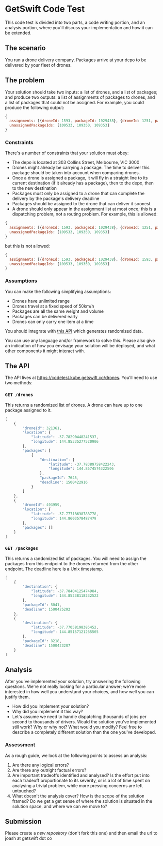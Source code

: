# GetSwift Code Test
This code test is divided into two parts, a code writing portion, and an analysis portion, where you'll discuss your implementation and how it can be extended.

## The scenario
You run a drone delivery company. Packages arrive at your depo to be delivered by your fleet of drones.

## The problem
Your solution should take two inputs: a list of drones, and a list of packages; and produce two outputs: a list of assignments of packages to drones, and a list of packages that could not be assigned. For example, you could produce the following output:

```javascript
{
  assignments: [{droneId: 1593, packageId: 1029438}, {droneId: 1251, packageId: 1029439}]
  unassignedPackageIds: [109533, 109350, 109353]
}
```

### Constraints
There's a number of constraints that your solution must obey:

- The depo is located at 303 Collins Street, Melbourne, VIC 3000
- Drones might already be carrying a package. The time to deliver this package should be taken into account when comparing drones.
- Once a drone is assigned a package, it will fly in a straight line to its current destination (if it already has a package), then to the depo, then to the new destination
- Packages must only be assigned to a drone that can complete the delivery by the package's delivery deadline
- Packages should be assigned to the drone that can deliver it soonest
- A drone should only appear in the assignment list at most once; this is a dispatching problem, not a routing problem. For example, this is allowed:
```javascript
{
  assignments: [{droneId: 1593, packageId: 1029438}, {droneId: 1251, packageId: 1029439}]
  unassignedPackageIds: [109533, 109350, 109353]
}
```
but this is not allowed:
```javascript
{
  assignments: [{droneId: 1593, packageId: 1029438}, {droneId: 1593, packageId: 1029439}]
  unassignedPackageIds: [109533, 109350, 109353]
}
```

### Assumptions
You can make the following simplifying assumptions:

- Drones have unlimited range
- Drones travel at a fixed speed of 50km/h
- Packages are all the same weight and volume
- Packages can be delivered early
- Drones can only carry one item at a time

You should integrate with [this API](https://codetest.kube.getswift.co/drones) which generates randomized data.

You can use any language and/or framework to solve this. Please also give an indication of how you envisage your solution will be deployed, and what other components it might interact with.

## The API
The API lives at https://codetest.kube.getswift.co/drones. You'll need to use two methods:

### `GET /drones`
This returns a randomized list of drones. A drone can have up to one package assigned to it.

```javascript
[
    {
        "droneId": 321361,
        "location": {
            "latitude": -37.78290448241537,
            "longitude": 144.85335277520906
        },
        "packages": [
            {
                "destination": {
                    "latitude": -37.78389758422243,
                    "longitude": 144.8574574322506
                },
                "packageId": 7645,
                "deadline": 1500422916
            }
        ]
    },
    {
        "droneId": 493959,
        "location": {
            "latitude": -37.77718638788778,
            "longitude": 144.8603578487479
        },
        "packages": []
    }
]
```

### `GET /packages`
This returns a randomized list of packages. You will need to assign the packages from this endpoint to the drones returned from the other endpoint. The deadline here is a Unix timestamp.

```javascript
[
    {
        "destination": {
            "latitude": -37.78404125474984,
            "longitude": 144.85238118232522
        },
        "packageId": 8041,
        "deadline": 1500425202
    },
    {
        "destination": {
            "latitude": -37.77058198385452,
            "longitude": 144.85157121265505
        },
        "packageId": 8218,
        "deadline": 1500423287
    }
]
```

## Analysis
After you've implemented your solution, try answering the following questions. We're not really looking for a particular answer; we're more interested in how well you understand your choices, and how well you can justify them.

- How did you implement your solution?
- Why did you implement it this way?
- Let's assume we need to handle dispatching thousands of jobs per second to thousands of drivers. Would the solution you've implemented still work? Why or why not? What would you modify? Feel free to describe a completely different solution than the one you've developed.

### Assessment
As a rough guide, we look at the following points to assess an analysis:

1. Are there any logical errors?
2. Are there any outright factual errors?
3. Are important tradeoffs identified and analysed? Is the effort put into each tradeoff proportionate to its severity, or is a lot of time spent on analysing a trivial problem, while more pressing concerns are left untouched?
4. What doesn't the analysis cover? How is the scope of the solution framed? Do we get a get sense of where the solution is situated in the solution space, and where we can we move to?

## Submission
Please create a *new repository* (don't fork this one) and then email the url to joash at getswift dot co
